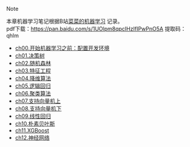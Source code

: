 > [!NOTE]
> 本章机器学习笔记根据B站[菜菜的机器学习](https://www.bilibili.com/video/BV1Ch411x7xB?p=1&vd_source=e58a2d4cc1e2561babf7d206fbcac32e) 记录。<br>
> pdf下载：https://pan.baidu.com/s/1UOlpm8qpcIHzIfIPwPnO5A
提取码：qhlm


- [ch00.开始机器学习之前：配置开发环境](机器学习/ch00)
- [ch01.决策树 ](机器学习/ch01)
- [ch02.随机森林](机器学习/ch02)
- [ch03.特征工程 ](机器学习/ch03)
- [ch04.降维算法 ](机器学习/ch04)
- [ch05.逻辑回归  ](机器学习/ch05)
- [ch06.聚类算法](机器学习/ch06)
- [ch07.支持向量机上](机器学习/ch07)
- [ch08.支持向量机下](机器学习/ch08)
- [ch09.线性回归](机器学习/ch09)
- [ch10.朴素贝叶斯 ](机器学习/ch10)
- [ch11.XGBoost ](机器学习/ch11)
- [ch12.神经网络](机器学习/ch12)
